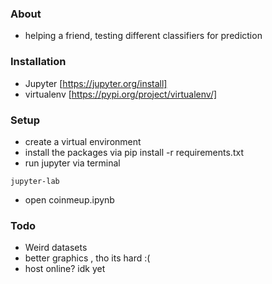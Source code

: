 ### About
- helping a friend, testing different classifiers for prediction

### Installation
- Jupyter [https://jupyter.org/install]
- virtualenv [https://pypi.org/project/virtualenv/]

### Setup
- create a virtual environment
- install the packages via pip install -r requirements.txt
- run jupyter via terminal
```
jupyter-lab
```
- open coinmeup.ipynb

### Todo
- Weird datasets
- better graphics , tho its hard :(
- host online? idk yet